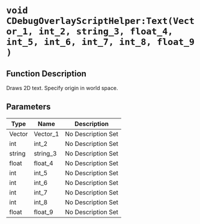 # `void CDebugOverlayScriptHelper:Text(Vector_1, int_2, string_3, float_4, int_5, int_6, int_7, int_8, float_9 )`
## Function Description
Draws 2D text. Specify origin in world space.
## Parameters
Type|Name|Description
--|--|--
Vector|Vector_1|No Description Set
int|int_2|No Description Set
string|string_3|No Description Set
float|float_4|No Description Set
int|int_5|No Description Set
int|int_6|No Description Set
int|int_7|No Description Set
int|int_8|No Description Set
float|float_9|No Description Set
